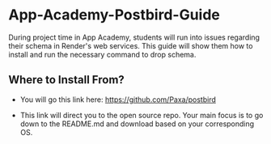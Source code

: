 # App-Academy-Postbird-Guide

During project time in App Academy, students will run into issues regarding their schema in Render's web services. This guide will show them how to install and run the necessary command to drop schema.

## Where to Install From?

* You will go this link here:
    https://github.com/Paxa/postbird

* This link will direct you to the open source repo. Your main focus is to go down to the README.md and download based on your corresponding OS.
